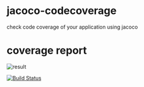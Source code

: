 # jacoco-codecoverage
check code coverage of your application using jacoco

 # coverage report 
![result](https://user-images.githubusercontent.com/25712816/51913827-73eb2880-23fd-11e9-9caf-a96d9d56b856.PNG)




[![Build Status](https://travis-ci.org/javid141moazan/sonary.svg?branch=master)](https://travis-ci.org/javid141moazan/sonary)
